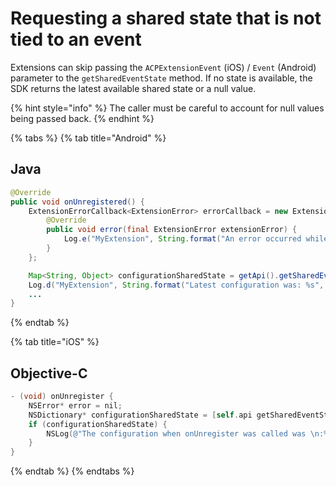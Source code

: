 # Requesting a shared state that is not tied to an event

Extensions can skip passing the `ACPExtensionEvent` (iOS) / `Event` (Android) parameter to the `getSharedEventState` method. If no state is available, the SDK returns the latest available shared state or a null value.

{% hint style="info" %}
The caller must be careful to account for null values being passed back.
{% endhint %}

{% tabs %}
{% tab title="Android" %}
## Java

```java
@Override
public void onUnregistered() {
    ExtensionErrorCallback<ExtensionError> errorCallback = new ExtensionErrorCallback<ExtensionError>() {
        @Override
        public void error(final ExtensionError extensionError) {
            Log.e("MyExtension", String.format("An error occurred while retrieving the shared state for configuration %d %s", extensionError.getErrorCode(), extensionError.getErrorName()));
        }
    };

    Map<String, Object> configurationSharedState = getApi().getSharedEventState("com.adobe.module.configuration", null, errorCallback);
    Log.d("MyExtension", String.format("Latest configuration was: %s", configurationSharedState));
    ...
}
```
{% endtab %}

{% tab title="iOS" %}
## Objective-C

```objectivec
- (void) onUnregister {
    NSError* error = nil;
    NSDictionary* configurationSharedState = [self.api getSharedEventState:@"com.adobe.module.configuration" event:nil error:&error];
    if (configurationSharedState) {
        NSLog(@"The configuration when onUnregister was called was \n:%@", configurationSharedState);
    }
}
```
{% endtab %}
{% endtabs %}

